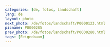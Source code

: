 ```yaml
---
categories: [de, fotos, landschaft]
lang: de
layout: photo
next_photo: /de/fotos/landschaft/P0000123.html
picname: P0000285
prev_photo: /de/fotos/landschaft/P0000280.html
tags: [Feigenbaum]
---
```

